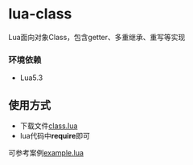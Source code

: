 # lua-class
Lua面向对象Class，包含getter、多重继承、重写等实现

### 环境依赖

- Lua5.3

## 使用方式

* 下载文件[class.lua](https://github.com/GrayGuardian/lua-class/blob/main/class.lua)
* lua代码中**require**即可

可参考案例[example.lua](https://github.com/GrayGuardian/lua-class/blob/main/example.lua)

